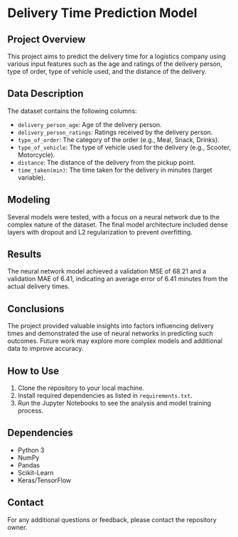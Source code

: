 # Delivery Time Prediction Model

## Project Overview

This project aims to predict the delivery time for a logistics company using various input features such as the age and ratings of the delivery person, type of order, type of vehicle used, and the distance of the delivery.

## Data Description

The dataset contains the following columns:

- `delivery_person_age`: Age of the delivery person.
- `delivery_person_ratings`: Ratings received by the delivery person.
- `type_of_order`: The category of the order (e.g., Meal, Snack, Drinks).
- `type_of_vehicle`: The type of vehicle used for the delivery (e.g., Scooter, Motorcycle).
- `distance`: The distance of the delivery from the pickup point.
- `time_taken(min)`: The time taken for the delivery in minutes (target variable).

## Modeling

Several models were tested, with a focus on a neural network due to the complex nature of the dataset. The final model architecture included dense layers with dropout and L2 regularization to prevent overfitting.

## Results

The neural network model achieved a validation MSE of 68.21 and a validation MAE of 6.41, indicating an average error of 6.41 minutes from the actual delivery times.

## Conclusions

The project provided valuable insights into factors influencing delivery times and demonstrated the use of neural networks in predicting such outcomes. Future work may explore more complex models and additional data to improve accuracy.

## How to Use

1. Clone the repository to your local machine.
2. Install required dependencies as listed in `requirements.txt`.
3. Run the Jupyter Notebooks to see the analysis and model training process.

## Dependencies

- Python 3
- NumPy
- Pandas
- Scikit-Learn
- Keras/TensorFlow

## Contact

For any additional questions or feedback, please contact the repository owner.
